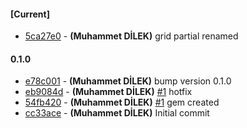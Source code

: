 
#### [Current]
 * [5ca27e0](../../commit/5ca27e0) - __(Muhammet DİLEK)__ grid partial renamed

#### 0.1.0
 * [e78c001](../../commit/e78c001) - __(Muhammet DİLEK)__ bump version 0.1.0
 * [eb9084d](../../commit/eb9084d) - __(Muhammet DİLEK)__ [#1](../../issues/1) hotfix
 * [54fb420](../../commit/54fb420) - __(Muhammet DİLEK)__ [#1](../../issues/1) gem created
 * [cc33ace](../../commit/cc33ace) - __(Muhammet DİLEK)__ Initial commit
